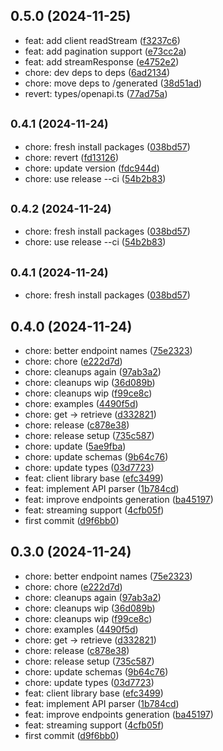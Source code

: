 

## 0.5.0 (2024-11-25)

* feat: add client readStream ([f3237c6](https://github.com/trycortexai/cortex-node/commit/f3237c6))
* feat: add pagination support ([e73cc2a](https://github.com/trycortexai/cortex-node/commit/e73cc2a))
* feat: add streamResponse ([e4752e2](https://github.com/trycortexai/cortex-node/commit/e4752e2))
* chore: dev deps to deps ([6ad2134](https://github.com/trycortexai/cortex-node/commit/6ad2134))
* chore: move deps to /generated ([38d51ad](https://github.com/trycortexai/cortex-node/commit/38d51ad))
* revert: types/openapi.ts ([77ad75a](https://github.com/trycortexai/cortex-node/commit/77ad75a))

## <small>0.4.1 (2024-11-24)</small>

- chore: fresh install packages ([038bd57](https://github.com/trycortexai/cortex-node/commit/038bd57))
- chore: revert ([fd13126](https://github.com/trycortexai/cortex-node/commit/fd13126))
- chore: update version ([fdc944d](https://github.com/trycortexai/cortex-node/commit/fdc944d))
- chore: use release --ci ([54b2b83](https://github.com/trycortexai/cortex-node/commit/54b2b83))

## <small>0.4.2 (2024-11-24)</small>

- chore: fresh install packages ([038bd57](https://github.com/trycortexai/cortex-node/commit/038bd57))
- chore: use release --ci ([54b2b83](https://github.com/trycortexai/cortex-node/commit/54b2b83))

## <small>0.4.1 (2024-11-24)</small>

- chore: fresh install packages ([038bd57](https://github.com/trycortexai/cortex-node/commit/038bd57))

## 0.4.0 (2024-11-24)

- chore: better endpoint names ([75e2323](https://github.com/trycortexai/cortex-node/commit/75e2323))
- chore: chore ([e222d7d](https://github.com/trycortexai/cortex-node/commit/e222d7d))
- chore: cleanups again ([97ab3a2](https://github.com/trycortexai/cortex-node/commit/97ab3a2))
- chore: cleanups wip ([36d089b](https://github.com/trycortexai/cortex-node/commit/36d089b))
- chore: cleanups wip ([f99ce8c](https://github.com/trycortexai/cortex-node/commit/f99ce8c))
- chore: examples ([4490f5d](https://github.com/trycortexai/cortex-node/commit/4490f5d))
- chore: get -> retrieve ([d332821](https://github.com/trycortexai/cortex-node/commit/d332821))
- chore: release ([c878e38](https://github.com/trycortexai/cortex-node/commit/c878e38))
- chore: release setup ([735c587](https://github.com/trycortexai/cortex-node/commit/735c587))
- chore: update ([5ae9fba](https://github.com/trycortexai/cortex-node/commit/5ae9fba))
- chore: update schemas ([9b64c76](https://github.com/trycortexai/cortex-node/commit/9b64c76))
- chore: update types ([03d7723](https://github.com/trycortexai/cortex-node/commit/03d7723))
- feat: client library base ([efc3499](https://github.com/trycortexai/cortex-node/commit/efc3499))
- feat: implement API parser ([1b784cd](https://github.com/trycortexai/cortex-node/commit/1b784cd))
- feat: improve endpoints generation ([ba45197](https://github.com/trycortexai/cortex-node/commit/ba45197))
- feat: streaming support ([4cfb05f](https://github.com/trycortexai/cortex-node/commit/4cfb05f))
- first commit ([d9f6bb0](https://github.com/trycortexai/cortex-node/commit/d9f6bb0))

## 0.3.0 (2024-11-24)

- chore: better endpoint names ([75e2323](https://github.com/trycortexai/cortex-node/commit/75e2323))
- chore: chore ([e222d7d](https://github.com/trycortexai/cortex-node/commit/e222d7d))
- chore: cleanups again ([97ab3a2](https://github.com/trycortexai/cortex-node/commit/97ab3a2))
- chore: cleanups wip ([36d089b](https://github.com/trycortexai/cortex-node/commit/36d089b))
- chore: cleanups wip ([f99ce8c](https://github.com/trycortexai/cortex-node/commit/f99ce8c))
- chore: examples ([4490f5d](https://github.com/trycortexai/cortex-node/commit/4490f5d))
- chore: get -> retrieve ([d332821](https://github.com/trycortexai/cortex-node/commit/d332821))
- chore: release ([c878e38](https://github.com/trycortexai/cortex-node/commit/c878e38))
- chore: release setup ([735c587](https://github.com/trycortexai/cortex-node/commit/735c587))
- chore: update schemas ([9b64c76](https://github.com/trycortexai/cortex-node/commit/9b64c76))
- chore: update types ([03d7723](https://github.com/trycortexai/cortex-node/commit/03d7723))
- feat: client library base ([efc3499](https://github.com/trycortexai/cortex-node/commit/efc3499))
- feat: implement API parser ([1b784cd](https://github.com/trycortexai/cortex-node/commit/1b784cd))
- feat: improve endpoints generation ([ba45197](https://github.com/trycortexai/cortex-node/commit/ba45197))
- feat: streaming support ([4cfb05f](https://github.com/trycortexai/cortex-node/commit/4cfb05f))
- first commit ([d9f6bb0](https://github.com/trycortexai/cortex-node/commit/d9f6bb0))
